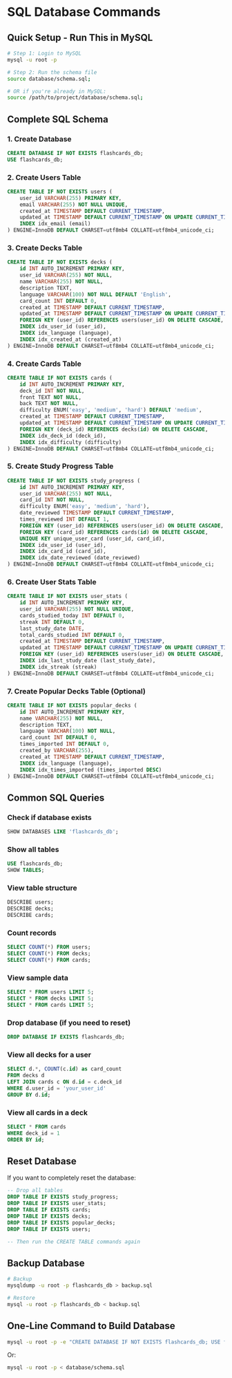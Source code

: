 # SQL Database Commands

## Quick Setup - Run This in MySQL

```bash
# Step 1: Login to MySQL
mysql -u root -p

# Step 2: Run the schema file
source database/schema.sql;

# OR if you're already in MySQL:
source /path/to/project/database/schema.sql;
```

## Complete SQL Schema

### 1. Create Database
```sql
CREATE DATABASE IF NOT EXISTS flashcards_db;
USE flashcards_db;
```

### 2. Create Users Table
```sql
CREATE TABLE IF NOT EXISTS users (
    user_id VARCHAR(255) PRIMARY KEY,
    email VARCHAR(255) NOT NULL UNIQUE,
    created_at TIMESTAMP DEFAULT CURRENT_TIMESTAMP,
    updated_at TIMESTAMP DEFAULT CURRENT_TIMESTAMP ON UPDATE CURRENT_TIMESTAMP,
    INDEX idx_email (email)
) ENGINE=InnoDB DEFAULT CHARSET=utf8mb4 COLLATE=utf8mb4_unicode_ci;
```

### 3. Create Decks Table
```sql
CREATE TABLE IF NOT EXISTS decks (
    id INT AUTO_INCREMENT PRIMARY KEY,
    user_id VARCHAR(255) NOT NULL,
    name VARCHAR(255) NOT NULL,
    description TEXT,
    language VARCHAR(100) NOT NULL DEFAULT 'English',
    card_count INT DEFAULT 0,
    created_at TIMESTAMP DEFAULT CURRENT_TIMESTAMP,
    updated_at TIMESTAMP DEFAULT CURRENT_TIMESTAMP ON UPDATE CURRENT_TIMESTAMP,
    FOREIGN KEY (user_id) REFERENCES users(user_id) ON DELETE CASCADE,
    INDEX idx_user_id (user_id),
    INDEX idx_language (language),
    INDEX idx_created_at (created_at)
) ENGINE=InnoDB DEFAULT CHARSET=utf8mb4 COLLATE=utf8mb4_unicode_ci;
```

### 4. Create Cards Table
```sql
CREATE TABLE IF NOT EXISTS cards (
    id INT AUTO_INCREMENT PRIMARY KEY,
    deck_id INT NOT NULL,
    front TEXT NOT NULL,
    back TEXT NOT NULL,
    difficulty ENUM('easy', 'medium', 'hard') DEFAULT 'medium',
    created_at TIMESTAMP DEFAULT CURRENT_TIMESTAMP,
    updated_at TIMESTAMP DEFAULT CURRENT_TIMESTAMP ON UPDATE CURRENT_TIMESTAMP,
    FOREIGN KEY (deck_id) REFERENCES decks(id) ON DELETE CASCADE,
    INDEX idx_deck_id (deck_id),
    INDEX idx_difficulty (difficulty)
) ENGINE=InnoDB DEFAULT CHARSET=utf8mb4 COLLATE=utf8mb4_unicode_ci;
```

### 5. Create Study Progress Table
```sql
CREATE TABLE IF NOT EXISTS study_progress (
    id INT AUTO_INCREMENT PRIMARY KEY,
    user_id VARCHAR(255) NOT NULL,
    card_id INT NOT NULL,
    difficulty ENUM('easy', 'medium', 'hard'),
    date_reviewed TIMESTAMP DEFAULT CURRENT_TIMESTAMP,
    times_reviewed INT DEFAULT 1,
    FOREIGN KEY (user_id) REFERENCES users(user_id) ON DELETE CASCADE,
    FOREIGN KEY (card_id) REFERENCES cards(id) ON DELETE CASCADE,
    UNIQUE KEY unique_user_card (user_id, card_id),
    INDEX idx_user_id (user_id),
    INDEX idx_card_id (card_id),
    INDEX idx_date_reviewed (date_reviewed)
) ENGINE=InnoDB DEFAULT CHARSET=utf8mb4 COLLATE=utf8mb4_unicode_ci;
```

### 6. Create User Stats Table
```sql
CREATE TABLE IF NOT EXISTS user_stats (
    id INT AUTO_INCREMENT PRIMARY KEY,
    user_id VARCHAR(255) NOT NULL UNIQUE,
    cards_studied_today INT DEFAULT 0,
    streak INT DEFAULT 0,
    last_study_date DATE,
    total_cards_studied INT DEFAULT 0,
    created_at TIMESTAMP DEFAULT CURRENT_TIMESTAMP,
    updated_at TIMESTAMP DEFAULT CURRENT_TIMESTAMP ON UPDATE CURRENT_TIMESTAMP,
    FOREIGN KEY (user_id) REFERENCES users(user_id) ON DELETE CASCADE,
    INDEX idx_last_study_date (last_study_date),
    INDEX idx_streak (streak)
) ENGINE=InnoDB DEFAULT CHARSET=utf8mb4 COLLATE=utf8mb4_unicode_ci;
```

### 7. Create Popular Decks Table (Optional)
```sql
CREATE TABLE IF NOT EXISTS popular_decks (
    id INT AUTO_INCREMENT PRIMARY KEY,
    name VARCHAR(255) NOT NULL,
    description TEXT,
    language VARCHAR(100) NOT NULL,
    card_count INT DEFAULT 0,
    times_imported INT DEFAULT 0,
    created_by VARCHAR(255),
    created_at TIMESTAMP DEFAULT CURRENT_TIMESTAMP,
    INDEX idx_language (language),
    INDEX idx_times_imported (times_imported DESC)
) ENGINE=InnoDB DEFAULT CHARSET=utf8mb4 COLLATE=utf8mb4_unicode_ci;
```

## Common SQL Queries

### Check if database exists
```sql
SHOW DATABASES LIKE 'flashcards_db';
```

### Show all tables
```sql
USE flashcards_db;
SHOW TABLES;
```

### View table structure
```sql
DESCRIBE users;
DESCRIBE decks;
DESCRIBE cards;
```

### Count records
```sql
SELECT COUNT(*) FROM users;
SELECT COUNT(*) FROM decks;
SELECT COUNT(*) FROM cards;
```

### View sample data
```sql
SELECT * FROM users LIMIT 5;
SELECT * FROM decks LIMIT 5;
SELECT * FROM cards LIMIT 5;
```

### Drop database (if you need to reset)
```sql
DROP DATABASE IF EXISTS flashcards_db;
```

### View all decks for a user
```sql
SELECT d.*, COUNT(c.id) as card_count
FROM decks d
LEFT JOIN cards c ON d.id = c.deck_id
WHERE d.user_id = 'your_user_id'
GROUP BY d.id;
```

### View all cards in a deck
```sql
SELECT * FROM cards
WHERE deck_id = 1
ORDER BY id;
```

## Reset Database

If you want to completely reset the database:

```sql
-- Drop all tables
DROP TABLE IF EXISTS study_progress;
DROP TABLE IF EXISTS user_stats;
DROP TABLE IF EXISTS cards;
DROP TABLE IF EXISTS decks;
DROP TABLE IF EXISTS popular_decks;
DROP TABLE IF EXISTS users;

-- Then run the CREATE TABLE commands again
```

## Backup Database

```bash
# Backup
mysqldump -u root -p flashcards_db > backup.sql

# Restore
mysql -u root -p flashcards_db < backup.sql
```

## One-Line Command to Build Database

```bash
mysql -u root -p -e "CREATE DATABASE IF NOT EXISTS flashcards_db; USE flashcards_db; SOURCE database/schema.sql;"
```

Or:

```bash
mysql -u root -p < database/schema.sql
```



